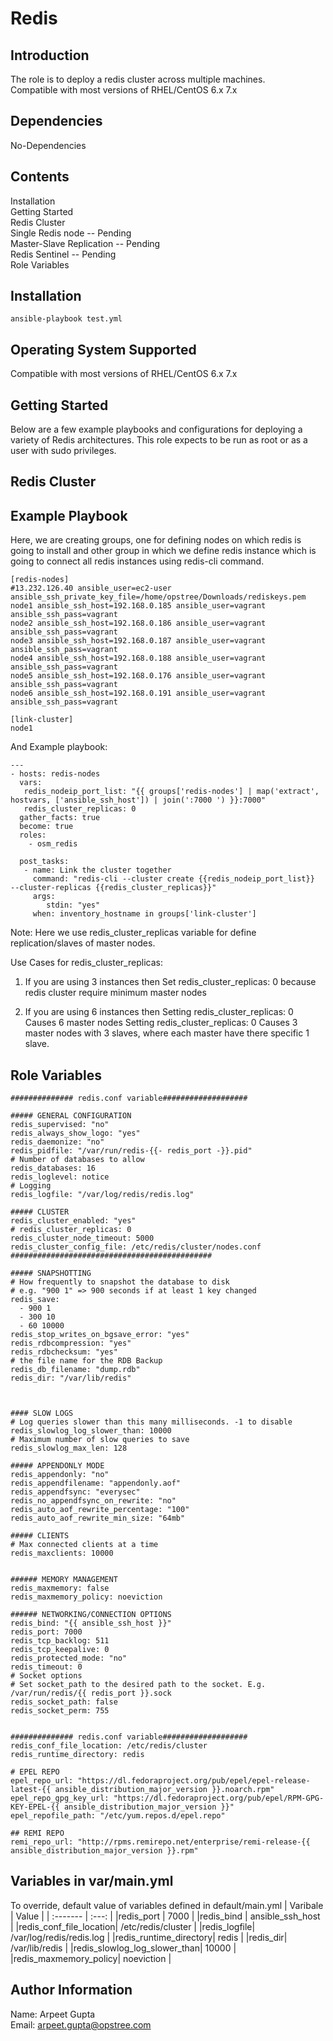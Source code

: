 Redis
=========
Introduction
-------------
The role is to deploy a redis cluster across multiple machines.<br />
Compatible with most versions of RHEL/CentOS 6.x 7.x

Dependencies
------------
No-Dependencies

Contents
------------

Installation <br />
Getting Started <br />
Redis Cluster<br />
Single Redis node -- Pending<br />
Master-Slave Replication -- Pending<br />
Redis Sentinel -- Pending<br />
Role Variables<br />

Installation
-------------
```
ansible-playbook test.yml
```

Operating System Supported
---------------------------
Compatible with most versions of RHEL/CentOS 6.x 7.x

Getting Started
----------------

Below are a few example playbooks and configurations for deploying a variety of Redis architectures.
This role expects to be run as root or as a user with sudo privileges.

Redis Cluster
-------------

Example Playbook
----------------
Here, we are creating groups, one for defining nodes on which redis is going to install and other group in which we define redis instance which is going to connect all redis instances using redis-cli command.
```
[redis-nodes]
#13.232.126.40 ansible_user=ec2-user ansible_ssh_private_key_file=/home/opstree/Downloads/rediskeys.pem
node1 ansible_ssh_host=192.168.0.185 ansible_user=vagrant ansible_ssh_pass=vagrant
node2 ansible_ssh_host=192.168.0.186 ansible_user=vagrant ansible_ssh_pass=vagrant
node3 ansible_ssh_host=192.168.0.187 ansible_user=vagrant ansible_ssh_pass=vagrant
node4 ansible_ssh_host=192.168.0.188 ansible_user=vagrant ansible_ssh_pass=vagrant
node5 ansible_ssh_host=192.168.0.176 ansible_user=vagrant ansible_ssh_pass=vagrant
node6 ansible_ssh_host=192.168.0.191 ansible_user=vagrant ansible_ssh_pass=vagrant

[link-cluster]
node1
```
And Example playbook: 
```
---
- hosts: redis-nodes
  vars:
   redis_nodeip_port_list: "{{ groups['redis-nodes'] | map('extract', hostvars, ['ansible_ssh_host']) | join(':7000 ') }}:7000"
   redis_cluster_replicas: 0
  gather_facts: true
  become: true
  roles:
    - osm_redis

  post_tasks:
   - name: Link the cluster together
     command: "redis-cli --cluster create {{redis_nodeip_port_list}}  --cluster-replicas {{redis_cluster_replicas}}"
     args:
        stdin: "yes"
     when: inventory_hostname in groups['link-cluster']
```
Note: Here we use redis_cluster_replicas variable for define replication/slaves of master nodes.

Use Cases for redis_cluster_replicas:
1. If you are using 3 instances then 
Set redis_cluster_replicas: 0 because redis cluster require minimum master nodes

2. If you are using 6 instances then 
Setting redis_cluster_replicas: 0 Causes 6 master nodes
Setting redis_cluster_replicas: 0 Causes 3 master nodes with 3 slaves, where each master have there specific 1 slave.




Role Variables
--------------

```
############## redis.conf variable###################

##### GENERAL CONFIGURATION
redis_supervised: "no"
redis_always_show_logo: "yes"
redis_daemonize: "no"
redis_pidfile: "/var/run/redis-{{- redis_port -}}.pid"
# Number of databases to allow
redis_databases: 16
redis_loglevel: notice
# Logging
redis_logfile: "/var/log/redis/redis.log"

##### CLUSTER
redis_cluster_enabled: "yes"
# redis_cluster_replicas: 0
redis_cluster_node_timeout: 5000
redis_cluster_config_file: /etc/redis/cluster/nodes.conf
#############################################

##### SNAPSHOTTING
# How frequently to snapshot the database to disk
# e.g. "900 1" => 900 seconds if at least 1 key changed
redis_save:
  - 900 1
  - 300 10
  - 60 10000
redis_stop_writes_on_bgsave_error: "yes"
redis_rdbcompression: "yes"
redis_rdbchecksum: "yes"
# the file name for the RDB Backup
redis_db_filename: "dump.rdb"
redis_dir: "/var/lib/redis"



#### SLOW LOGS
# Log queries slower than this many milliseconds. -1 to disable
redis_slowlog_log_slower_than: 10000
# Maximum number of slow queries to save
redis_slowlog_max_len: 128

##### APPENDONLY MODE
redis_appendonly: "no"
redis_appendfilename: "appendonly.aof"
redis_appendfsync: "everysec"
redis_no_appendfsync_on_rewrite: "no"
redis_auto_aof_rewrite_percentage: "100"
redis_auto_aof_rewrite_min_size: "64mb"

##### CLIENTS
# Max connected clients at a time
redis_maxclients: 10000


###### MEMORY MANAGEMENT 
redis_maxmemory: false
redis_maxmemory_policy: noeviction

###### NETWORKING/CONNECTION OPTIONS
redis_bind: "{{ ansible_ssh_host }}"
redis_port: 7000
redis_tcp_backlog: 511
redis_tcp_keepalive: 0
redis_protected_mode: "no"
redis_timeout: 0
# Socket options
# Set socket_path to the desired path to the socket. E.g. /var/run/redis/{{ redis_port }}.sock
redis_socket_path: false
redis_socket_perm: 755


############## redis.conf variable###################
redis_conf_file_location: /etc/redis/cluster
redis_runtime_directory: redis

# EPEL REPO
epel_repo_url: "https://dl.fedoraproject.org/pub/epel/epel-release-latest-{{ ansible_distribution_major_version }}.noarch.rpm"
epel_repo_gpg_key_url: "https://dl.fedoraproject.org/pub/epel/RPM-GPG-KEY-EPEL-{{ ansible_distribution_major_version }}"
epel_repofile_path: "/etc/yum.repos.d/epel.repo"

## REMI REPO
remi_repo_url: "http://rpms.remirepo.net/enterprise/remi-release-{{ ansible_distribution_major_version }}.rpm"
```

Variables in var/main.yml
-----------------
To override, default value of variables defined in default/main.yml
| Varibale | Value |
| :------- | :---: |
|redis_port | 7000  |
|redis_bind | ansible_ssh_host |
|redis_conf_file_location| /etc/redis/cluster |
|redis_logfile| /var/log/redis/redis.log |
|redis_runtime_directory| redis |
|redis_dir| /var/lib/redis |
|redis_slowlog_log_slower_than| 10000 |
|redis_maxmemory_policy| noeviction |

Author Information
------------------
Name: Arpeet Gupta <br />
Email: arpeet.gupta@opstree.com